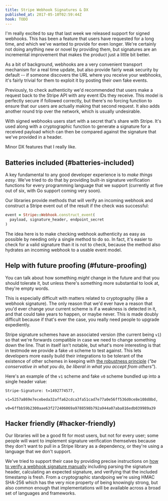 ```yaml
---
title: Stripe Webhook Signatures & DX
published_at: 2017-05-10T02:59:44Z
hook: TODO
---
```


I'm really excited to say that last week we released
support for signed webhooks. This has been a feature that
users have requested for a long time, and which we've
wanted to provide for even longer. We're certainly not
doing anything new or novel by providing them, but
signatures are an incremental improvement that makes the
product just a little bit better.

As a bit of background, webhooks are a very convenient
transport mechanism for a real time update, but also
provide fairly weak security by default -- if someone
discovers the URL where you receive your webhooks, it's
fairly trivial for them to exploit it by posting their own
fake events.

Previously, to check authenticity we'd recommended that
users make a request back to the Stripe API with any event
IDs they receive. This model is perfectly secure if
followed correctly, but there's no forcing function to
ensure that our users are actually making that second
request. It also adds another round trip over the network,
which is usually undesirable.

With signed webhooks users start with a secret that's share
with Stripe. It's used along with a cryptographic function
to generate a signature for a received payload which can
then be compared against the signature that we've provided
in a header.

Minor DX features that I really like.

## Batteries included (#batteries-included)

A key fundamental to any good developer experience is to
_make things easy_. We've tried to do that by providing
built-in signature verification functions for every
programming language that we support (currently at five out of
six, with Go support coming very soon).

Our libraries provide methods that will verify an incoming
webhook and construct a Stripe event out of the result if
the check was successful:

``` ruby
event = Stripe::Webhook.construct_event(
  payload, signature_header, endpoint_secret
)
```

The idea here is to make checking webhook authenticity as
easy as possible by needing only a single method to do so.
In fact, it's easier to check for a valid signature than it
is not to check, because the method also hydrates an
incoming webhook to a usable event model.

## Help with future proofing (#future-proofing)

You can talk about how something *might* change in the
future and that you should tolerate it, but unless there's
something more substantial to look at, they're empty words.

This is especially difficult with matters related to
cryptography (like a webhook signature). The only reason
that we'd ever have a reason that you'd ever change your
current scheme is if a weakness is detected in it, and that
could take years to happen, or maybe never. This is made
doubly difficult because if that's ever the case, you
really need people to upgrade expediently.

Stripe signature schemes have an associated version (the
current being `v1`) so that we're forwards compatible in
case we need to change something down the line. That in
itself isn't notable, but what's more interesting is that
in testmode we provide a fake `v0` scheme to test against.
This lets developers more easily build their integrations
to be tolerant of the existence of other schemes in keeping
with [the robustness principle][robustness] (_"be
conservative in what you do, be liberal in what you accept
from others"_).

Here's an example of the `v1` scheme and fake `v0` scheme
bundled up into a single header value:

```
Stripe-Signature: t=1492774577,
    v1=5257a869e7ecebeda32affa62cdca3fa51cad7e77a0e56ff536d0ce8e108d8bd,
    v0=6ffbb59b2300aae63f272406069a9788598b792a944a07aba816edb039989a39
```

## Hacker friendly (#hacker-friendly)

Our libraries will be a good fit for most users, but not
for every user; some people will want to implement
signature verification themselves because they don't want
to pull in a Stripe library as a dependency, or they're using
a language that we don't support.

We've tried to support their case by providing precise
instructions on [how to verify a webhook signature
manually][verify-manually] including parsing the signature
header, calculating an expected signature, and verifying
that the included timestamp is fresh. From a cryptographic
standpoing we're using HMAC SHA-256 which has the very nice
property of being knowingly strong, but also common enough
that implementations will be available across a broad set
of languages and frameworks.

[libraries]: https://stripe.com/docs/webhooks#verify-official-libraries
[robustness]: https://en.wikipedia.org/wiki/Robustness_principle
[verify-manually]: https://stripe.com/docs/webhooks#verify-manually
